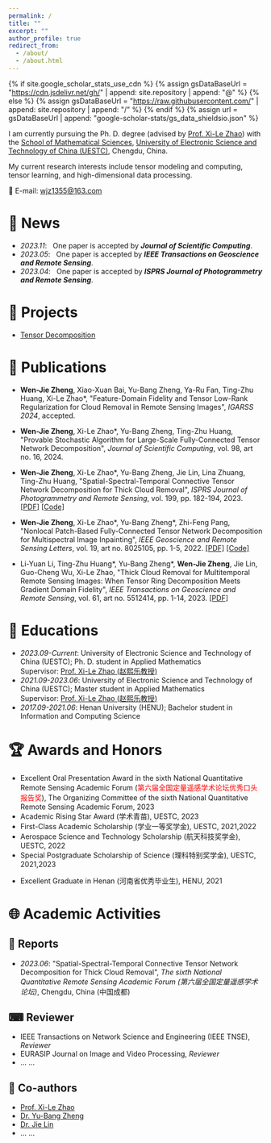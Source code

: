 ```yaml
---
permalink: /
title: ""
excerpt: ""
author_profile: true
redirect_from: 
  - /about/
  - /about.html
---
```


{% if site.google_scholar_stats_use_cdn %}
{% assign gsDataBaseUrl = "https://cdn.jsdelivr.net/gh/" | append: site.repository | append: "@" %}
{% else %}
{% assign gsDataBaseUrl = "https://raw.githubusercontent.com/" | append: site.repository | append: "/" %}
{% endif %}
{% assign url = gsDataBaseUrl | append: "google-scholar-stats/gs_data_shieldsio.json" %}

<span class='anchor' id='about-me'></span>

I am currently pursuing the Ph. D. degree (advised by [Prof. Xi-Le Zhao](https://zhaoxile.github.io/)) with the [School of Mathematical Sciences](http://www.math.uestc.edu.cn/index.htm), [University of Electronic Science and Technology of China (UESTC)](https://www.uestc.edu.cn/), Chengdu, China.

My current research interests include tensor modeling and computing, tensor learning, and high-dimensional data processing. 

📧 E-mail: <wjz1355@163.com>

# 🔔 News

- *2023.11*: &nbsp; One paper is accepted by _**Journal of Scientific Computing**_.  
- *2023.05*: &nbsp; One paper is accepted by _**IEEE Transactions on Geoscience and Remote Sensing**_.  
- *2023.04*: &nbsp; One paper is accepted by _**ISPRS Journal of Photogrammetry and Remote Sensing**_. 


# 🧰 Projects

-  [Tensor Decomposition](https://github.com/zhaoxile/reproducible-tensor-completion-state-of-the-art)


# 📄 Publications 

- **Wen-Jie Zheng**, Xiao-Xuan Bai, Yu-Bang Zheng, Ya-Ru Fan, Ting-Zhu Huang,  Xi-Le Zhao\*, \"Feature-Domain Fidelity and Tensor Low-Rank Regularization for Cloud Removal in Remote Sensing Images\", _IGARSS 2024_, accepted.

- **Wen-Jie Zheng**, Xi-Le Zhao\*, Yu-Bang Zheng, Ting-Zhu Huang, \"Provable Stochastic Algorithm for Large-Scale Fully-Connected Tensor Network Decomposition\", _Journal of Scientific Computing_, vol. 98, art no. 16, 2024.

- **Wen-Jie Zheng**, Xi-Le Zhao\*, Yu-Bang Zheng, Jie Lin, Lina Zhuang, Ting-Zhu Huang, \"Spatial-Spectral-Temporal Connective Tensor Network Decomposition for Thick Cloud Removal\", _ISPRS Journal of Photogrammetry and Remote Sensing_, vol. 199, pp. 182-194, 2023. [[PDF]](https://www.sciencedirect.com/science/article/abs/pii/S0924271623000953) [[Code]](https://github.com/zhaoxile/SSTC_CR)

- **Wen-Jie Zheng**, Xi-Le Zhao\*, Yu-Bang Zheng\*, Zhi-Feng Pang, \"Nonlocal Patch-Based Fully-Connected Tensor Network Decomposition for Multispectral Image Inpainting\", _IEEE Geoscience and Remote Sensing Letters_, vol. 19, art no. 8025105, pp. 1-5, 2022. [[PDF]](https://ieeexplore.ieee.org/document/9598921) [[Code]](https://yubangzheng.github.io/codes/code_NLFCTN.zip)

- Li-Yuan Li, Ting-Zhu Huang\*, Yu-Bang Zheng\*, **Wen-Jie Zheng**, Jie Lin, Guo-Cheng Wu, Xi-Le Zhao, \"Thick Cloud Removal for Multitemporal Remote Sensing Images: When Tensor Ring Decomposition Meets Gradient Domain Fidelity\", _IEEE Transactions on Geoscience and Remote Sensing_, vol. 61, art no. 5512414, pp. 1-14, 2023. [[PDF]](https://ieeexplore.ieee.org/document/10125571/)


# 📖 Educations

- *2023.09-Current*: University of Electronic Science and Technology of China (UESTC); Ph. D. student in Applied Mathematics<br>
  Supervisor: [Prof. Xi-Le Zhao (赵熙乐教授)](https://zhaoxile.github.io/)
- *2021.09-2023.06*: University of Electronic Science and Technology of China (UESTC); Master student in Applied Mathematics<br>
  Supervisor: [Prof. Xi-Le Zhao (赵熙乐教授)](https://zhaoxile.github.io/)
- *2017.09-2021.06*: Henan University (HENU); Bachelor student in Information and Computing Science


# 🏆 Awards and Honors

-  Excellent Oral Presentation Award in the sixth National Quantitative Remote Sensing Academic Forum (<span style="color:red">第六届全国定量遥感学术论坛优秀口头报告奖</span>), The Organizing Committee of the sixth National Quantitative Remote Sensing Academic Forum, 2023
-  Academic Rising Star Award (学术青苗), UESTC, 2023
-  First-Class Academic Scholarship (学业一等奖学金), UESTC, 2021,2022
-  Aerospace Science and Technology Scholarship (航天科技奖学金), UESTC, 2022
-  Special Postgraduate Scholarship of Science (理科特别奖学金), UESTC, 2021,2023
*  Excellent Graduate in Henan (河南省优秀毕业生), HENU, 2021

# 🌐 Academic Activities

## 🎤 Reports

- *2023.06*: \"Spatial-Spectral-Temporal Connective Tensor Network Decomposition for Thick Cloud Removal\", *The sixth National Quantitative Remote Sensing Academic Forum (第六届全国定量遥感学术论坛)*, Chengdu, China (中国成都)

## ⌨ Reviewer

-  IEEE Transactions on Network Science and Engineering (IEEE TNSE), _Reviewer_
-  EURASIP Journal on Image and Video Processing, _Reviewer_
-  ... ...

## 🤝 Co-authors

-  [Prof. Xi-Le Zhao](https://zhaoxile.github.io/)
-  [Dr. Yu-Bang Zheng](https://yubangzheng.github.io)
-  [Dr. Jie Lin](https://jielin96.github.io/)
-  ... ...

<script type="text/javascript" src="//rf.revolvermaps.com/0/0/8.js?i=5walv8lpuh8&amp;m=0&amp;c=ff0000&amp;cr1=ffffff&amp;f=arial&amp;l=33" async="async"></script>
